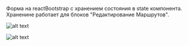 Форма на reactBootstrap с хранением состояния в state компонента. Храненине работает для блоков "Редактирование Маршрутов".

![alt text](https://github.com/mymywork/mmktest2/blob/master/form1.png?raw=true)

![alt text](https://github.com/mymywork/mmktest2/blob/master/form2.png?raw=true)

